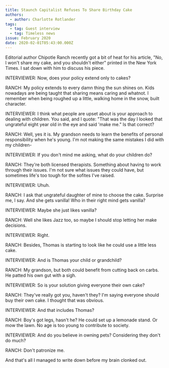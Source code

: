 ```yaml
---
title: Staunch Capitalist Refuses To Share Birthday Cake
authors:
  - author: Charlotte Rotlander
tags:
  - tag: Guest interview
  - tag: Timeless news
issue: February 2020
date: 2020-02-01T05:43:00.000Z
---
```

Editorial author Chipotle Ranch recently got a bit of heat for his article, "No, I won't share my cake, and you shouldn't either" printed in the New York Times. I sat down with him to discuss his piece.

INTERVIEWER: Now, does your policy extend only to cakes? 

RANCH: My policy extends to every damn thing the sun shines on. Kids nowadays are being taught that sharing means caring and whatnot. I remember when being roughed up a little, walking home in the snow, built character.

INTERVIEWER: I think what people are upset about is your approach to dealing with children. You said, and I quote: "That was the day I looked that ungrateful eight year old in the eye and said 'make me." Is that correct?

RANCH: Well, yes it is. My grandson needs to learn the benefits of personal responsibility when he's young. I'm not making the same mistakes I did with my children-

INTERVIEWER: If you don't mind me asking, what do your children do? 

RANCH: They're both licensed therapists. Something about having to work through their issues. I'm not sure what issues they could have, but sometimes life's too tough for the sofites I've raised. 

INTERVIEWER: Uhuh. 

RANCH: I ask that ungrateful daughter of mine to choose the cake. Surprise me, I say. And she gets vanilla! Who in their right mind gets vanilla? 

INTERVIEWER: Maybe she just likes vanilla? 

RANCH: Well she likes Jazz too, so maybe I should stop letting her make decisions. 

INTERVIEWER: Right. 

RANCH: Besides, Thomas is starting to look like he could use a little less cake. 

INTERVIEWER: And is Thomas your child or grandchild? 

RANCH: My grandson, but both could benefit from cutting back on carbs. He patted his own gut with a sigh. 

INTERVIEWER: So is your solution giving everyone their own cake? 

RANCH: They've really got you, haven't they? I'm saying everyone should buy their own cake. I thought that was obvious. 

INTERVIEWER: And that includes Thomas? 

RANCH: Boy's got legs, hasn't he? He could set up a lemonade stand. Or mow the lawn. No age is too young to contribute to society. 

INTERVIEWER: And do you believe in owning pets? Considering they don't do much? 

RANCH: Don't patronize me. 

And that's all I managed to write down before my brain clonked out.